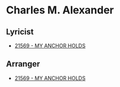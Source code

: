 # Charles M. Alexander

## Lyricist

- [21569 - MY ANCHOR HOLDS](/hymns/21569.md)

## Arranger

- [21569 - MY ANCHOR HOLDS](/hymns/21569.md)

